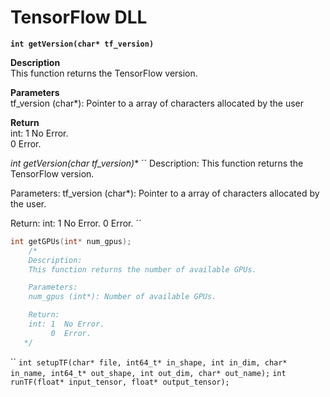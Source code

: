 # TensorFlow DLL


**`int getVersion(char* tf_version)`**

**Description**<br>
This function returns the TensorFlow version. <br>

**Parameters**<br>
tf_version (char*): Pointer to a array of characters allocated by the user
    
**Return** <br>
int: 1  No Error. <br>
     0  Error.

**int getVersion(char* tf_version)**
´´
Description:    This function returns the TensorFlow version. 

Parameters:     tf_version (char*): Pointer to a array of characters allocated by the user.

Return:         int: 
                1  No Error. 
                0  Error.
´´

```c
int getGPUs(int* num_gpus);
    /*
    Description:
    This function returns the number of available GPUs. 

    Parameters:
    num_gpus (int*): Number of available GPUs.

    Return:
    int: 1  No Error.
         0  Error.
   */
```

``
`int setupTF(char* file, int64_t* in_shape, int in_dim, char* in_name, int64_t* out_shape, int out_dim, char* out_name);`
`int runTF(float* input_tensor, float* output_tensor);`

